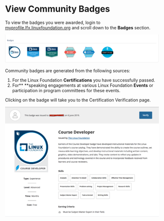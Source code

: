 # ​View Community Badges

To view the badges you were awarded, login to [myprofile.lfx.linuxfoundation.org](https://myprofile.lfx.linuxfoundation.org) and scroll down to the **Badges** section.

![](<../.gitbook/assets/badges (1) (1) (1) (1).png>)

Community badges are generated from the following sources:

1. For the Linux Foundation **Certifications** you have successfully passed.
2. For** **speaking engagements at various Linux Foundation **Events** or participation in  program committees for these events.

Clicking on the badge will take you to the Certification Verification page.

![Certification Verification](../.gitbook/assets/certverify.png)
